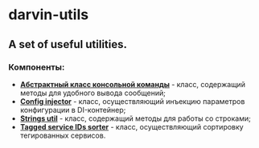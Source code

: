 # darvin-utils

## A set of useful utilities.

### Компоненты:

- [**Абстрактный класс консольной команды**](/Command/AbstractContainerAwareCommand.php) - класс, содержащий методы для
 удобного вывода сообщений;
- [**Config injector**](Resources/doc/config_injector.md) - класс, осуществляющий инъекцию параметров конфигурации в
 DI-контейнер;
- [**Strings util**](/Strings/StringsUtil.php) - класс, содержащий методы для работы со строками;
- [**Tagged service IDs sorter**](Resources/doc/tagged_service_ids_sorter.md) - класс, осуществляющий сортировку
 тегированных сервисов.
